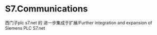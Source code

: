 # S7.Communications
西门子plc s7.net 的 进一步集成于扩展/Further integration and expansion of Siemens PLC S7.net
